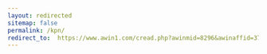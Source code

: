 ```yaml
---
layout: redirected
sitemap: false
permalink: /kpn/
redirect_to:  https://www.awin1.com/cread.php?awinmid=8296&awinaffid=372977&clickref=onbeperkt4g-zakelijk.nl&ued=https%3A%2F%2Fwww.kpn.com%2Fzakelijk%2Fmobiel.htm
---
```

